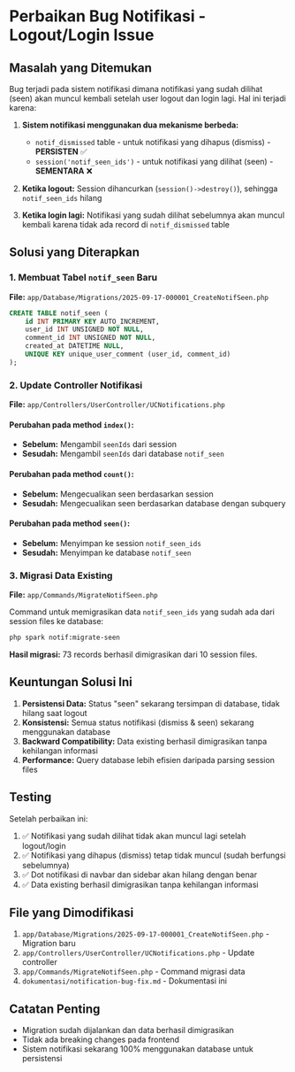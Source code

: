 # Perbaikan Bug Notifikasi - Logout/Login Issue

## Masalah yang Ditemukan

Bug terjadi pada sistem notifikasi dimana notifikasi yang sudah dilihat (seen) akan muncul kembali setelah user logout dan login lagi. Hal ini terjadi karena:

1. **Sistem notifikasi menggunakan dua mekanisme berbeda:**

   - `notif_dismissed` table - untuk notifikasi yang dihapus (dismiss) - **PERSISTEN** ✅
   - `session('notif_seen_ids')` - untuk notifikasi yang dilihat (seen) - **SEMENTARA** ❌

2. **Ketika logout:** Session dihancurkan (`session()->destroy()`), sehingga `notif_seen_ids` hilang

3. **Ketika login lagi:** Notifikasi yang sudah dilihat sebelumnya akan muncul kembali karena tidak ada record di `notif_dismissed` table

## Solusi yang Diterapkan

### 1. Membuat Tabel `notif_seen` Baru

**File:** `app/Database/Migrations/2025-09-17-000001_CreateNotifSeen.php`

```sql
CREATE TABLE notif_seen (
    id INT PRIMARY KEY AUTO_INCREMENT,
    user_id INT UNSIGNED NOT NULL,
    comment_id INT UNSIGNED NOT NULL,
    created_at DATETIME NULL,
    UNIQUE KEY unique_user_comment (user_id, comment_id)
);
```

### 2. Update Controller Notifikasi

**File:** `app/Controllers/UserController/UCNotifications.php`

#### Perubahan pada method `index()`:

- **Sebelum:** Mengambil `seenIds` dari session
- **Sesudah:** Mengambil `seenIds` dari database `notif_seen`

#### Perubahan pada method `count()`:

- **Sebelum:** Mengecualikan seen berdasarkan session
- **Sesudah:** Mengecualikan seen berdasarkan database dengan subquery

#### Perubahan pada method `seen()`:

- **Sebelum:** Menyimpan ke session `notif_seen_ids`
- **Sesudah:** Menyimpan ke database `notif_seen`

### 3. Migrasi Data Existing

**File:** `app/Commands/MigrateNotifSeen.php`

Command untuk memigrasikan data `notif_seen_ids` yang sudah ada dari session files ke database:

```bash
php spark notif:migrate-seen
```

**Hasil migrasi:** 73 records berhasil dimigrasikan dari 10 session files.

## Keuntungan Solusi Ini

1. **Persistensi Data:** Status "seen" sekarang tersimpan di database, tidak hilang saat logout
2. **Konsistensi:** Semua status notifikasi (dismiss & seen) sekarang menggunakan database
3. **Backward Compatibility:** Data existing berhasil dimigrasikan tanpa kehilangan informasi
4. **Performance:** Query database lebih efisien daripada parsing session files

## Testing

Setelah perbaikan ini:

1. ✅ Notifikasi yang sudah dilihat tidak akan muncul lagi setelah logout/login
2. ✅ Notifikasi yang dihapus (dismiss) tetap tidak muncul (sudah berfungsi sebelumnya)
3. ✅ Dot notifikasi di navbar dan sidebar akan hilang dengan benar
4. ✅ Data existing berhasil dimigrasikan tanpa kehilangan informasi

## File yang Dimodifikasi

1. `app/Database/Migrations/2025-09-17-000001_CreateNotifSeen.php` - Migration baru
2. `app/Controllers/UserController/UCNotifications.php` - Update controller
3. `app/Commands/MigrateNotifSeen.php` - Command migrasi data
4. `dokumentasi/notification-bug-fix.md` - Dokumentasi ini

## Catatan Penting

- Migration sudah dijalankan dan data berhasil dimigrasikan
- Tidak ada breaking changes pada frontend
- Sistem notifikasi sekarang 100% menggunakan database untuk persistensi
